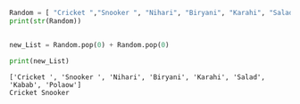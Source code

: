 

```python
Random = [ "Cricket ","Snooker ", "Nihari", "Biryani", "Karahi", "Salad", "Kabab", "Polaow" ]
print(str(Random))


new_List = Random.pop(0) + Random.pop(0) 

print(new_List)
```

    ['Cricket ', 'Snooker ', 'Nihari', 'Biryani', 'Karahi', 'Salad', 'Kabab', 'Polaow']
    Cricket Snooker 
    
